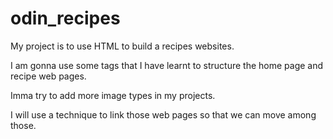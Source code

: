 # odin_recipes
My project is to use HTML to build a recipes websites.

I am gonna use some tags that I have learnt to structure the home page and recipe web pages.

Imma try to add more image types in my projects.

I will use a technique to link those web pages so that we can move among those.